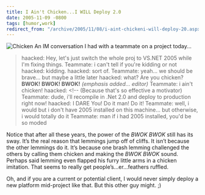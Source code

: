 ```yaml
---
title: I Ain't Chicken...I WILL Deploy 2.0
date: 2005-11-09 -0800
tags: [humor,work]
redirect_from: "/archive/2005/11/08/i-aint-chickeni-will-deploy-20.aspx/"
---
```


![Chicken](https://haacked.com/images/chicken.jpg) An IM conversation I
had with a teammate on a project today...

> haacked: Hey, let's just switch the whole proj to VS.NET 2005 while
> I'm fixing things.
>  Teammate: i can't tell if you're kidding or not
>  haacked: kidding.
>  haacked: sort of.
>  Teammate: yeah... we should be brave... but maybe a little later
>  haacked: what? Are you chicken? **BWOK! BWOK! BWOK!** *(emphasis
> added... editor)*
>  Teammate: i ain't chicken!
>  haacked: <!-- (Because that's so effective a motivator)
>  Teammate: dude, i'll recompile in .Net 2.0 and deploy to production
> right now!
>  haacked: I DARE You! Do it man! Do it!
>  Teammate: well, i would but i don't have 2005 installed on this
> machine... but otherwise, i would totally do it
>  Teammate: man if i had 2005 installed, you'd be so moded

Notice that after all these years, the power of the *BWOK* *BWOK* still
has its sway. It’s the real reason that lemmings jump off of cliffs. It
isn’t because the other lemmings do it. It’s because one brash lemming
challenged the others by calling them chicken and making the *BWOK BWOK*
sound. Perhaps said lemming even flapped his furry little arms in a
chicken imitation. That seems to really get people’s...er...feathers
ruffled.

Oh, and if you are a current or potential client, I would never simply
deploy a new platform mid-project like that. But this other guy might.
;)

